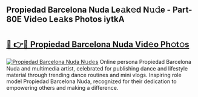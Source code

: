 ## Propiedad Barcelona Nuda Le𝚊k𝚎d N𝚞𝚍e - Part-80E Vid𝚎o Le𝚊ks Photos iytkA

# <h2><a href="http://fbg2hvm.evod.top/?m=Propiedad+Barcelona+Nuda">🔗 👉🔴 Propiedad Barcelona Nuda Vid𝚎o Ph𝚘t𝚘s</a></h2>

[![Propiedad Barcelona Nuda N𝚞d𝚎s](https://i.imgur.com/8V9OHl7.gif)](http://fbg2hvm.evod.top/?m=Propiedad+Barcelona+Nuda)
Online persona Propiedad Barcelona Nuda and multimedia artist, celebrated for publishing dance and lifestyle material through trending dance routines and mini vlogs. Inspiring role model Propiedad Barcelona Nuda, recognized for their dedication to empowering others and making a difference. 
